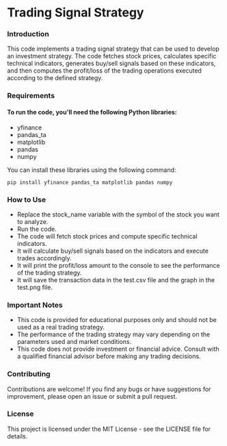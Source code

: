 # Trading Signal Strategy #
### Introduction ###
This code implements a trading signal strategy that can be used to develop an investment strategy. The code fetches stock prices, calculates specific technical indicators, generates buy/sell signals based on these indicators, and then computes the profit/loss of the trading operations executed according to the defined strategy.

### Requirements ###

#### To run the code, you'll need the following Python libraries: ####

- yfinance
- pandas_ta
- matplotlib
- pandas
- numpy

You can install these libraries using the following command:

```
pip install yfinance pandas_ta matplotlib pandas numpy
```

### How to Use ###
- Replace the stock_name variable with the symbol of the stock you want to analyze.
- Run the code.
- The code will fetch stock prices and compute specific technical indicators.
- It will calculate buy/sell signals based on the indicators and execute trades accordingly.
- It will print the profit/loss amount to the console to see the performance of the trading strategy.
- It will save the transaction data in the test.csv file and the graph in the test.png file.

### Important Notes ###
- This code is provided for educational purposes only and should not be used as a real trading strategy.
- The performance of the trading strategy may vary depending on the parameters used and market conditions.
- This code does not provide investment or financial advice. Consult with a qualified financial advisor before making any trading decisions.

### Contributing ###
Contributions are welcome! If you find any bugs or have suggestions for improvement, please open an issue or submit a pull request.

### License ###
This project is licensed under the MIT License - see the LICENSE file for details.
